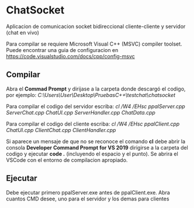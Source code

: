 # ChatSocket
 Aplicacion de comunicacion socket bidireccional cliente-cliente y servidor (chat en vivo)
 
 Para compilar se requiere Microsoft Visual C++ (MSVC) compiler toolset. 
 Puede encontrar una guia de configuracion en https://code.visualstudio.com/docs/cpp/config-msvc

## Compilar
Abra el **Commad Prompt** y dirijase a la carpeta donde descargó el codigo, por ejemplo: *C:\Users\User\Desktop\PruebasC++\testchat\chatsocket*

Para compilar el codigo del servidor escriba: *cl /W4 /EHsc ppalServer.cpp  ServerChat.cpp ChatUI.cpp ServerHandler.cpp ChatData.cpp*

Para compilar el codigo del cliente escriba: *cl /W4 /EHsc ppalClient.cpp ChatUI.cpp ClientChat.cpp ClientHandler.cpp*

Si aparece un mensaje de que no se reconoce el comando **cl** debe abrir la consola **Developer Command Prompt for VS 2019** dirigirse a la carpeta del codigo y ejecutar **code .** (incluyendo el espacio y el punto). Se abrira el VSCode con el entorno de compilacion apropiado.

## Ejecutar
Debe ejecutar primero ppalServer.exe antes de ppalClient.exe. Abra cuantos CMD desee, uno para el servidor y los demas para clientes

